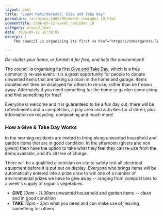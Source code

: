 ```yaml
---
layout: post
title: "Event Reminder&#58; Give and Take Day"
permalink: /archives/2006/09/event_reminder_10.html
commentfile: 2006-09-12-event_reminder_10
category: around_town
date: 2006-09-12 16:30:05
excerpt: |
    The council is organising its first <a href="https://stmargarets.london/event/Meeting/200609121032,">Give and Take Day'</a> which is a free community re-use event. It is a great opportunity for people to donate unwanted items that are taking up room in the home and garage. Items donated will then be displayed for others to re-use, rather than be thrown away.  Alternately if you need something for the home or garden come along and find something for free!

---
```


*De-clutter your home, or furnish it for free, and help the environment!*

The council is organising its first [Give and Take Day](/event/Meeting/200609121032), which is a free community re-use event. It is a great opportunity for people to donate unwanted items that are taking up room in the home and garage. Items donated will then be displayed for others to re-use, rather than be thrown away. Alternately if you need something for the home or garden come along and find something for free!

Everyone is welcome and it is guaranteed to be a fun day out; there will be refreshments and a competition, a play area and activities for children, plus information on recycling, composting and much more!

### How a Give & Take Day Works

In the morning residents are invited to bring along unwanted household and garden items that are in good condition. In the afternoon (givers and non givers) then have the option to take what they feel they can re-use from the items available, and it’s all free of charge.

There will be a qualified electrician on site to safety test all electrical equipment before it is put out on display. Everyone who brings items will be automatically entered into a prize draw to win one of a number of environmental prizes we have to give away -- ranging from compost bins to a week's supply of organic vegetables.

-   **GIVE**
    *10am - 11.30am*
    unwanted household and garden items -- clean and in good condition
-   **TAKE**
    *12pm - 3pm*
    what you need and can make use of, leaving something for others
